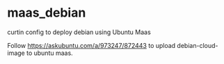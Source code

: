 # maas_debian
curtin config to deploy debian using Ubuntu Maas


Follow https://askubuntu.com/a/973247/872443 to upload debian-cloud-image to ubuntu maas.
